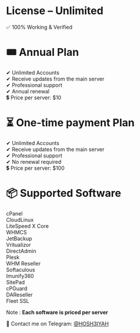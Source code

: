 # License – Unlimited
✅ 100% Working & Verified<br>

# 🎟 Annual Plan
✔ Unlimited Accounts<br>
✔ Receive updates from the main server<br>
✔ Professional support<br>
✔ Annual renewal<br>
💲 Price per server: $10<br>

# ⏳ One-time payment Plan
✔ Unlimited Accounts<br>
✔ Receive updates from the main server<br>
✔ Professional support<br>
✔ No renewal required<br>
💲 Price per server: $100<br>

# 📦 Supported Software
cPanel<br> CloudLinux<br> LiteSpeed X Core<br> WHMCS<br> JetBackup<br> Vritualizor<br> DirectAdmin<br> Plesk<br> WHM Reseller<br> Softaculous<br> Imunify360<br> SitePad<br> cPGuard<br> DAReseller<br> Fleet SSL

Note : **Each software is priced per server**

📩 Contact me on Telegram: [@HOSH3IYAH](https://t.me/hosh3iyah)
